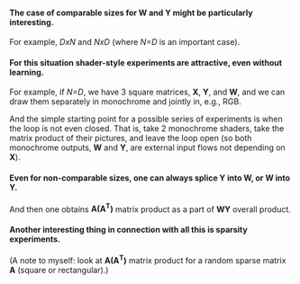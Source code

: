 #### The case of comparable sizes for **W** and **Y** might be particularly interesting.

For example, _DxN_ and _NxD_ (where _N=D_ is an important case).

#### For this situation shader-style experiments are attractive, even without learning.

For example, if _N=D_, we have 3 square matrices, **X**, **Y**, and **W**, and we can draw them separately in monochrome and jointly in, e.g., RGB.

And the simple starting point for a possible series of experiments is when the loop is not even closed.
That is, take 2 monochrome shaders, take the matrix product of their pictures, and leave the loop open
(so both monochrome outputs, **W** and **Y**, are external input flows not depending on **X**).

#### Even for non-comparable sizes, one can always splice **Y** into **W**, or **W** into **Y**.

And then one obtains **A(A<sup>T</sup>)** matrix product as a part of **WY** overall product.

#### Another interesting thing in connection with all this is sparsity experiments. 

(A note to myself: look at **A(A<sup>T</sup>)** matrix product for a random sparse matrix **A** (square or rectangular).)

